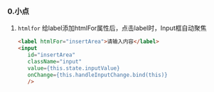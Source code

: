### 0.小点

1. `htmlfor` 给label添加htmlFor属性后，点击label时，Input框自动聚焦

   ```html
   <label htmlFor="insertArea">请输入内容</label>
   <input
      id="insertArea"
      className="input"
      value={this.state.inputValue}
      onChange={this.handleInputChange.bind(this)}
      />
   ```

   